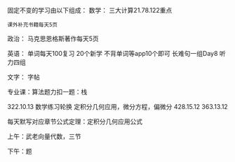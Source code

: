 固定不变的学习由以下组成：
数学：
	三大计算21.78.122重点

	课外补充书籍每天5页


政治：
马克思恩格斯著作每天5页

英语：
	单词每天100复习
	20个新学
	不背单词等app10个即可
	长难句一组Day8
	听力四组

文字：
字帖

专业课：算法题力扣一题：栈

322.10.13
数学练习轮换 定积分几何应用，微分方程，偏微分
428.15.12       363.13.12

每天默写对应章节公式定理：定积分几何应用公式

上午：武老向量代数，三节

下午：题



